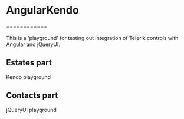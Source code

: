 # AngularKendo
============

This is a 'playground' for testing out integration of Telerik controls with Angular and jQueryUI.

## Estates part
Kendo playground

## Contacts part
jQueryUI playground
